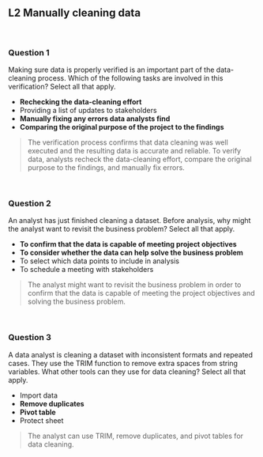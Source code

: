 ## L2 Manually cleaning data

&nbsp;

### Question 1

Making sure data is properly verified is an important part of the data-cleaning process. Which of the following tasks are involved in this verification? Select all that apply. 

* **Rechecking the data-cleaning effort** 
* Providing a list of updates to stakeholders
* **Manually fixing any errors data analysts find**
* **Comparing the original purpose of the project to the findings**

> The verification process confirms that data cleaning was well executed and the resulting data is accurate and reliable. To verify data, analysts recheck the data-cleaning effort, compare the original purpose to the findings, and manually fix errors.

&nbsp;

### Question 2

An analyst has just finished cleaning a dataset. Before analysis, why might the analyst want to revisit the business problem? Select all that apply.

* **To confirm that the data is capable of meeting project objectives**
* **To consider whether the data can help solve the business problem**
* To select which data points to include in analysis
* To schedule a meeting with stakeholders

> The analyst might want to revisit the business problem in order to confirm that the data is capable of meeting the project objectives and solving the business problem.

&nbsp;

### Question 3

A data analyst is cleaning a dataset with inconsistent formats and repeated cases. They use the TRIM function to remove extra spaces from string variables. What other tools can they use for data cleaning? Select all that apply.

* Import data
* **Remove duplicates**
* **Pivot table**
* Protect sheet

> The analyst can use TRIM, remove duplicates, and pivot tables for data cleaning.